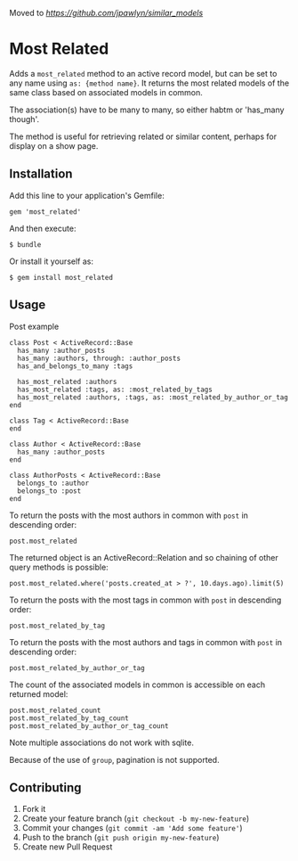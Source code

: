 Moved to *https://github.com/jpawlyn/similar_models*

# Most Related

Adds a `most_related` method to an active record model, but can be set to any name using `as: {method name}`. It returns the most related models of the same class based on associated models in common.

The association(s) have to be many to many, so either habtm or 'has_many though'.

The method is useful for retrieving related or similar content, perhaps for display on a show page.

## Installation

Add this line to your application's Gemfile:

    gem 'most_related'

And then execute:

    $ bundle

Or install it yourself as:

    $ gem install most_related

## Usage

Post example

    class Post < ActiveRecord::Base
      has_many :author_posts
      has_many :authors, through: :author_posts
      has_and_belongs_to_many :tags

      has_most_related :authors
      has_most_related :tags, as: :most_related_by_tags
      has_most_related :authors, :tags, as: :most_related_by_author_or_tag
    end

    class Tag < ActiveRecord::Base
    end

    class Author < ActiveRecord::Base
      has_many :author_posts
    end

    class AuthorPosts < ActiveRecord::Base
      belongs_to :author
      belongs_to :post
    end

To return the posts with the most authors in common with `post` in descending order:

    post.most_related

The returned object is an ActiveRecord::Relation and so chaining of other query methods is possible:

    post.most_related.where('posts.created_at > ?', 10.days.ago).limit(5)

To return the posts with the most tags in common with `post` in descending order:

    post.most_related_by_tag

To return the posts with the most authors and tags in common with `post` in descending order:

    post.most_related_by_author_or_tag

The count of the associated models in common is accessible on each returned model:

    post.most_related_count
    post.most_related_by_tag_count
    post.most_related_by_author_or_tag_count

Note multiple associations do not work with sqlite.

Because of the use of `group`, pagination is not supported.

## Contributing

1. Fork it
2. Create your feature branch (`git checkout -b my-new-feature`)
3. Commit your changes (`git commit -am 'Add some feature'`)
4. Push to the branch (`git push origin my-new-feature`)
5. Create new Pull Request
